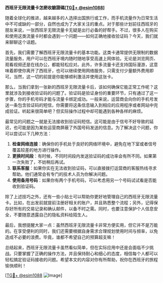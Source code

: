 **西班牙无限流量卡怎麽收驗證碼[[TG💪+ @esim1088](https://t.me/s/esim1088)]**

随着全球化的推进，越来越多的人选择出国旅行或工作，而手机流量作为日常生活中不可或缺的一部分，自然也成为了大家关注的重点。对于那些计划前往西班牙的朋友来说，一张西班牙无限流量卡无疑是出行必备的好帮手。不过，很多人在购买和使用这类流量卡时都会遇到一个问题——如何正确地接收验证码？今天，我们就来聊聊这个话题。

首先，我们需要了解西班牙无限流量卡的基本功能。这类卡通常提供无限制的数据流量服务，用户可以在西班牙境内随时随地享受高速上网体验。无论是浏览网页、观看视频还是在线办公，都能轻松应对。此外，许多流量卡还支持国际漫游，这意味着即使你离开了西班牙，也可以继续使用网络服务，只需支付少量额外费用即可。当然，这一切的前提是你能够顺利激活并使用这张卡。

那么，当我们拿到一张新的西班牙无限流量卡后，该如何确保它能正常工作呢？这里就涉及到接收验证码的问题了。验证码是验证身份的重要环节，只有通过了这一步骤，你的手机号码才能与流量卡绑定成功。一般来说，运营商会向你的手机号发送一条包含验证码的短信，你需要将这条信息输入到相应的应用程序或者网站中完成验证。听起来很简单吧？但实际操作过程中却可能遇到各种各样的麻烦。

最常见的问题之一就是无法接收到验证码短信。这可能是由于信号不好导致的延迟，也可能是因为某些运营商屏蔽了外国号码发送的信息。为了解决这个问题，你可以尝试以下几种方法：

1. **检查网络连接**：确保你的手机处于良好的网络环境中，避免在地下室或者信号覆盖较差的地方进行操作。
2. **更换时间段**：有时候，不同时间段内发送验证码的成功率会有所不同。如果第一次失败了，不妨稍后再试。
3. **联系客服**：如果你实在无法收到验证码，可以直接拨打运营商的客服热线寻求帮助。他们通常会有专门的技术人员为你解决问题。
4. **使用备用号码**：如果你有两个手机号码，可以考虑用另一个号码试试看是否能收到验证码。

除了上述技巧之外，还有一些小贴士可以帮助你更好地管理自己的西班牙无限流量卡。比如，在出发前就提前注册好相关的账户，并且熟悉整个流程；另外，记得保存好所有的交易记录和确认邮件，以备不时之需。同时，也要注意保护个人信息安全，不要随意透露自己的隐私资料给陌生人。

最后，我想提醒大家一点：虽然西班牙无限流量卡非常方便实用，但它并不是万能的。在享受便利的同时，我们还需要根据自身需求合理规划使用时间与频率，以免造成不必要的浪费。毕竟，谁都不希望自己的预算超支嘛！

总结起来，西班牙无限流量卡虽然看似简单，但在实际应用中还是会面临不少挑战。只要掌握了正确的操作方法，并且保持耐心和细心的态度，相信每个人都可以轻松搞定验证码接收的问题。希望本文的内容对你有所帮助，祝你在西班牙的旅程愉快顺利！

[[TG💪+ @esim1088](https://t.me/s/esim1088) ![Image](https://i.postimg.cc/4NQfJmqS/Snipaste-2025-05-13-00-14-12.png)]